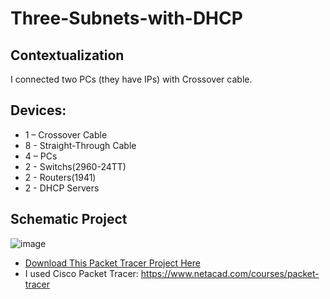 # Three-Subnets-with-DHCP

## Contextualization
I connected two PCs (they have IPs) with Crossover cable.

## Devices:
- 1 – Crossover Cable
- 8 - Straight-Through Cable
- 4 – PCs
- 2 - Switchs(2960-24TT)
- 2 - Routers(1941)
- 2 - DHCP Servers

## Schematic Project
![image](https://github.com/KaikyM/Three-Subnets-with-DHCP/assets/127446435/fbbdccc1-5bf7-42f7-b628-7778119a8c20)
- [Download This Packet Tracer Project Here](Three-Subnets-with-DHCP.pkt)
- I used Cisco Packet Tracer: https://www.netacad.com/courses/packet-tracer
